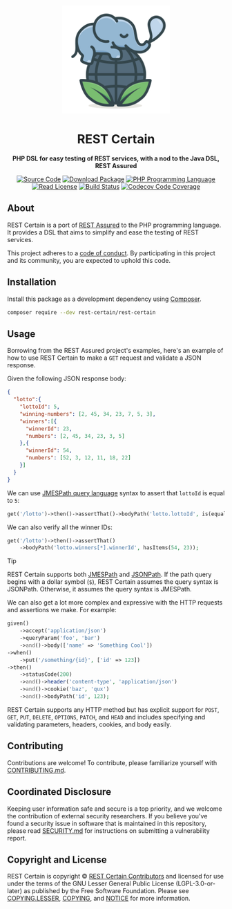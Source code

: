 <p align="center">
    <img src="./docs/source/sleeping-elephpant.svg" alt="elePHPant sleeping on a globe" width="250">
</p>

<h1 align="center">REST Certain</h1>

<p align="center">
    <strong>PHP DSL for easy testing of REST services, with a nod to the Java DSL, REST Assured</strong>
</p>

<p align="center">
    <a href="https://github.com/rest-certain/rest-certain"><img src="https://img.shields.io/badge/source-rest--certain/rest--certain-blue.svg?style=flat-square" alt="Source Code"></a>
    <a href="https://packagist.org/packages/rest-certain/rest-certain"><img src="https://img.shields.io/packagist/v/rest-certain/rest-certain.svg?style=flat-square&label=release" alt="Download Package"></a>
    <a href="https://php.net"><img src="https://img.shields.io/packagist/php-v/rest-certain/rest-certain.svg?style=flat-square&colorB=%238892BF" alt="PHP Programming Language"></a>
    <a href="https://github.com/rest-certain/rest-certain/blob/main/NOTICE"><img src="https://img.shields.io/packagist/l/rest-certain/rest-certain.svg?style=flat-square&colorB=darkcyan" alt="Read License"></a>
    <a href="https://github.com/rest-certain/rest-certain/actions/workflows/continuous-integration.yml"><img src="https://img.shields.io/github/actions/workflow/status/rest-certain/rest-certain/continuous-integration.yml?branch=main&style=flat-square&logo=github" alt="Build Status"></a>
    <a href="https://codecov.io/gh/rest-certain/rest-certain"><img src="https://img.shields.io/codecov/c/gh/rest-certain/rest-certain?label=codecov&logo=codecov&style=flat-square" alt="Codecov Code Coverage"></a>
</p>

## About

REST Certain is a port of [REST Assured](https://github.com/rest-assured/rest-assured)
to the PHP programming language. It provides a DSL that aims to simplify and ease
the testing of REST services.

This project adheres to a [code of conduct](CODE_OF_CONDUCT.md).
By participating in this project and its community, you are expected to
uphold this code.

## Installation

Install this package as a development dependency using [Composer](https://getcomposer.org).

``` bash
composer require --dev rest-certain/rest-certain
```

## Usage

Borrowing from the REST Assured project's examples, here's an example of how to
use REST Certain to make a `GET` request and validate a JSON response.

Given the following JSON response body:

``` json
{
  "lotto":{
    "lottoId": 5,
    "winning-numbers": [2, 45, 34, 23, 7, 5, 3],
    "winners":[{
      "winnerId": 23,
      "numbers": [2, 45, 34, 23, 3, 5]
    },{
      "winnerId": 54,
      "numbers": [52, 3, 12, 11, 18, 22]
    }]
  }
}
```

We can use [JMESPath query language](https://jmespath.org) syntax to assert that
`lottoId` is equal to `5`:

``` php
get('/lotto')->then()->assertThat()->bodyPath('lotto.lottoId', is(equalTo(5)));
```

We can also verify all the winner IDs:

``` php
get('/lotto')->then()->assertThat()
    ->bodyPath('lotto.winners[*].winnerId', hasItems(54, 23));
```

> [!TIP]
> REST Certain supports both [JMESPath](https://jmespath.org) and
> [JSONPath](https://www.rfc-editor.org/rfc/rfc9535). If the path query begins
> with a dollar symbol (`$`), REST Certain assumes the query syntax is JSONPath.
> Otherwise, it assumes the query syntax is JMESPath.

We can also get a lot more complex and expressive with the HTTP requests and
assertions we make. For example:

```php
given()
    ->accept('application/json')
    ->queryParam('foo', 'bar')
    ->and()->body(['name' => 'Something Cool'])
->when()
    ->put('/something/{id}', ['id' => 123])
->then()
    ->statusCode(200)
    ->and()->header('content-type', 'application/json')
    ->and()->cookie('baz', 'qux')
    ->and()->bodyPath('id', 123);
```

REST Certain supports any HTTP method but has explicit support for `POST`, `GET`,
`PUT`, `DELETE`, `OPTIONS`, `PATCH`, and `HEAD` and includes specifying and
validating parameters, headers, cookies, and body easily.

## Contributing

Contributions are welcome! To contribute, please familiarize yourself with
[CONTRIBUTING.md](CONTRIBUTING.md).

## Coordinated Disclosure

Keeping user information safe and secure is a top priority, and we welcome the
contribution of external security researchers. If you believe you've found a
security issue in software that is maintained in this repository, please read
[SECURITY.md](SECURITY.md) for instructions on submitting a vulnerability report.

## Copyright and License

REST Certain is copyright © [REST Certain Contributors](https://rest-certain.dev)
and licensed for use under the terms of the GNU Lesser General Public License
(LGPL-3.0-or-later) as published by the Free Software Foundation. Please see
[COPYING.LESSER](COPYING.LESSER), [COPYING](COPYING), and [NOTICE](NOTICE) for
more information.


